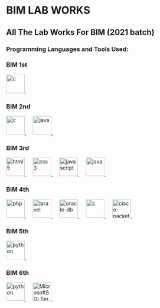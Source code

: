 # BIM LAB WORKS

## All The Lab Works For BIM (2021 batch)

### Programming Languages and Tools Used:

### BIM 1st

<a href="https://devdocs.io/c/"> 
    <img src="https://cdn.jsdelivr.net/gh/devicons/devicon@latest/icons/c/c-original.svg" alt="c" width="50" height="50"/> 
</a> &emsp;

### BIM 2nd

<a href="https://devdocs.io/c/"> 
    <img src="https://cdn.jsdelivr.net/gh/devicons/devicon@latest/icons/c/c-original.svg" alt="c" width="50" height="50"/> 
</a> &emsp;
<a href="https://docs.oracle.com/en/java/"> 
    <img src="https://cdn.jsdelivr.net/gh/devicons/devicon@latest/icons/java/java-original.svg" alt="java" width="50" height="50"/> 
</a> &emsp;

### BIM 3rd

<a href="https://developer.mozilla.org/en-US/docs/Web/HTML"> 
    <img src="https://cdn.jsdelivr.net/gh/devicons/devicon/icons/html5/html5-plain-wordmark.svg" alt="html5" width="50" height="50"/>
</a> &emsp;
<a href="https://developer.mozilla.org/en-US/docs/Web/CSS"> 
    <img src="https://cdn.jsdelivr.net/gh/devicons/devicon/icons/css3/css3-plain-wordmark.svg" alt="css3" width="50" height="50"/> 
</a> &emsp;
<a href="https://developer.mozilla.org/en-US/docs/Web/JavaScript">
    <img src="https://cdn.jsdelivr.net/gh/devicons/devicon/icons/javascript/javascript-original.svg" alt="javascript" width="50" height="50"/>
</a> &emsp;
<a href="https://docs.oracle.com/en/java/"> 
    <img src="https://cdn.jsdelivr.net/gh/devicons/devicon@latest/icons/java/java-original.svg" alt="java" width="50" height="50"/> 
</a> &emsp;

### BIM 4th

<a href="https://www.php.net/docs.php"> 
    <img src="https://cdn.jsdelivr.net/gh/devicons/devicon@latest/icons/php/php-original.svg" alt="php" width="50" height="50"/> 
</a> &emsp;
<a href="https://laravel.com/"> 
    <img src="https://cdn.jsdelivr.net/gh/devicons/devicon@latest/icons/laravel/laravel-original.svg" alt="laravel" width="50" height="50"/> 
</a> &emsp;
<a href="https://docs.oracle.com/en/database/oracle/oracle-database/"> 
    <img src="https://cdn.jsdelivr.net/gh/devicons/devicon@latest/icons/oracle/oracle-original.svg" alt="oracle-db" width="50" height="50"/> 
</a> &emsp;
<a href="https://devdocs.io/c/"> 
    <img src="https://cdn.jsdelivr.net/gh/devicons/devicon@latest/icons/c/c-original.svg" alt="c" width="50" height="50"/> 
</a> &emsp;
<a href="https://www.netacad.com/courses/packet-tracer"> 
    <img src="https://e7.pngegg.com/pngimages/372/849/png-clipart-logo-design-business-networking-hardware-computer-network-business-computer-network-text.png" alt="cisco-packet-tracker" width="50" height="50"/> 
</a> &emsp;

### BIM 5th

<a href="https://www.python.org/doc/"> 
    <img src="https://cdn.jsdelivr.net/gh/devicons/devicon@latest/icons/python/python-original.svg" alt="python" width="50" height="50"/> 
</a> &emsp;

### BIM 6th

<a href="https://www.python.org/doc/"> 
    <img src="https://cdn.jsdelivr.net/gh/devicons/devicon@latest/icons/python/python-original.svg" alt="python" width="50" height="50"/> 
</a> &emsp;
<a href="https://learn.microsoft.com/en-us/sql/?view=sql-server-ver16"> 
    <img src="https://cdn.jsdelivr.net/gh/devicons/devicon@latest/icons/microsoftsqlserver/microsoftsqlserver-original-wordmark.svg" alt="MicrosoftSQLServer" width="50" height="50"/> 
</a> &emsp;
